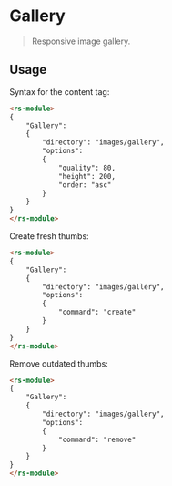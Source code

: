 Gallery
=======

> Responsive image gallery.


Usage
-----

Syntax for the content tag:

```html
<rs-module>
{
	"Gallery":
	{
		"directory": "images/gallery",
		"options":
		{
			"quality": 80,
			"height": 200,
			"order: "asc"
		}
	}
}
</rs-module>
```

Create fresh thumbs:

```html
<rs-module>
{
	"Gallery":
	{
		"directory": "images/gallery",
		"options":
		{
			"command": "create"
		}
	}
}
</rs-module>
```

Remove outdated thumbs:

```html
<rs-module>
{
	"Gallery":
	{
		"directory": "images/gallery",
		"options":
		{
			"command": "remove"
		}
	}
}
</rs-module>
```
